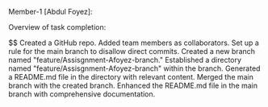 Member-1 [Abdul Foyez]:

Overview of task completion:

$$ Created a GitHub repo. Added team members as collaborators. Set up a rule for the main branch to disallow direct commits. Created a new branch named "feature/Assisgnment-Afoyez-branch." Established a directory named "feature/Assisgnment-Afoyez-branch" within the branch. Generated a README.md file in the directory with relevant content. Merged the main branch with the created branch. Enhanced the README.md file in the main branch with comprehensive documentation.